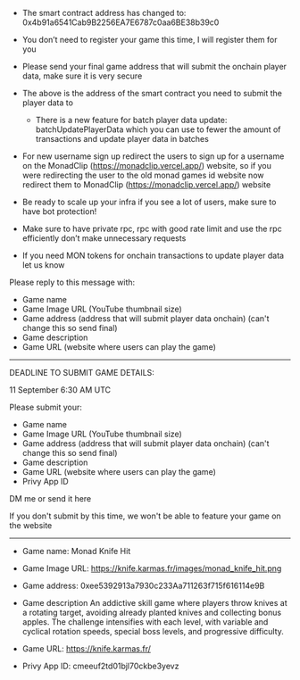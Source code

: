 
- The smart contract address has changed to: 0x4b91a6541Cab9B2256EA7E6787c0aa6BE38b39c0

- You don’t need to register your game this time, I will register them for you

- Please send your final game address that will submit the onchain player data, make sure it is very secure

- The above is the address of the smart contract you need to submit the player data to

     - There is a new feature for batch player data update: batchUpdatePlayerData which you can use to fewer the amount of transactions and update player data in batches

- For new username sign up redirect the users to sign up for a username on the MonadClip (https://monadclip.vercel.app/) website, so if you were redirecting the user to the old monad games id website now redirect them to MonadClip (https://monadclip.vercel.app/) website

- Be ready to scale up your infra if you see a lot of users, make sure to have bot protection!

- Make sure to have private rpc, rpc with good rate limit and use the rpc efficiently don’t make unnecessary requests

- If you need MON tokens for onchain transactions to update player data let us know

Please reply to this message with:
- Game name
- Game Image URL (YouTube thumbnail size)
- Game address (address that will submit player data onchain) (can't change this so send final)
- Game description
- Game URL (website where users can play the game)


---


DEADLINE TO SUBMIT GAME DETAILS:

11 September 6:30 AM UTC

Please submit your:

- Game name
- Game Image URL (YouTube thumbnail size)
- Game address (address that will submit player data onchain) (can't change this so send final)
- Game description
- Game URL (website where users can play the game)
- Privy App ID

DM me or send it here

If you don't submit by this time, we won't be able to feature your game on the website

---


- Game name: Monad Knife Hit

- Game Image URL: https://knife.karmas.fr/images/monad_knife_hit.png

- Game address: 0xee5392913a7930c233Aa711263f715f616114e9B

- Game description
An addictive skill game where players throw knives at a rotating target, avoiding already planted knives and collecting bonus apples. The challenge intensifies with each level, with variable and cyclical rotation speeds, special boss levels, and progressive difficulty.

- Game URL: https://knife.karmas.fr/

- Privy App ID: cmeeuf2td01bjl70ckbe3yevz
